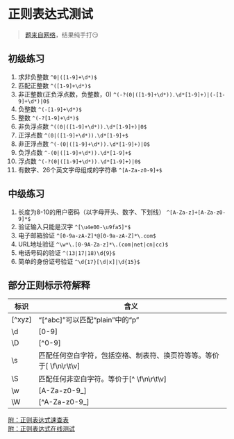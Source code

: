 # 正则表达式测试
> [题来自网络](https://www.cnblogs.com/wordblog/p/6821329.html)，结果纯手打:smirk:
## 初级练习
1. 求非负整数 `^0|([1-9]+\d*)$`
1. 匹配正整数 `^([1-9]+\d*)$`
1. 非正整数(正负浮点数，负整数，0) `^(-?(0|([1-9]+\d*)).\d*[1-9]+)|(-[1-9]+\d*)|0$`
1. 负整数 `^(-[1-9]+\d*)$`
1. 整数 `^(-?[1-9]+\d*)$`
1. 非负浮点数 `^((0|([1-9]+\d*)).\d*[1-9]+)|0$`
1. 正浮点数 `^(0|([1-9]+\d*)).\d*[1-9]+$`
1. 非正浮点数 `^(-(0|([1-9]+\d*)).\d*[1-9]+)|0$`
1. 负浮点数 `^-(0|([1-9]+\d*)).\d*[1-9]+$`
1. 浮点数 `^(-?(0|([1-9]+\d*)).\d*[1-9]+)|0$`
1. 有数字、26个英文字母组成的字符串 `^[A-Za-z0-9]+$`
## 中级练习
1. 长度为8-10的用户密码（以字母开头、数字、下划线） `^[A-Za-z]+[A-Za-z0-9]*$`
2. 验证输入只能是汉字 `^[\u4e00-\u9fa5]*$`
3. 电子邮箱验证 `^[0-9a-zA-Z]*@[0-9a-zA-Z]*\.com$`
4. URL地址验证 `^\w*\.[0-9A-Za-z]*\.(com|net|cn|cc)$`
5. 电话号码的验证 `^(13|17|18)\d{9}$`
6. 简单的身份证号验证 `^\d{17}[\d|x]|\d{15}$`
## 部分正则标示符解释
|标识|含义|
|---|---|
|[^xyz]|“[^abc]”可以匹配“plain”中的“p”|
|\d|[0-9]|
|\D|[^0-9]|
|\s|匹配任何空白字符，包括空格、制表符、换页符等等。等价于[ \f\n\r\t\v]|
|\S	|匹配任何非空白字符。等价于[^ \f\n\r\t\v]|
|\w|[A-Za-z0-9_]|
|\W|[^A-Za-z0-9_]|

[附：正则表达式速查表](http://www.jb51.net/shouce/jquery1.82/regexp.html)  
[附：正则表达式在线测试](http://tool.oschina.net/regex/)